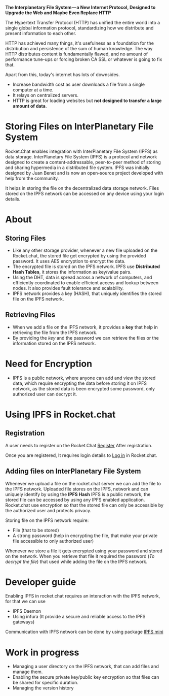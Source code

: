 **The Interplanetary File System — a New Internet Protocol, Designed to Upgrade the Web and Maybe Even Replace HTTP**

The Hypertext Transfer Protocol (HTTP) has unified the entire world into a single global information protocol, standardizing how we distribute and present information to each other. 

HTTP has achieved many things, it's usefulness as a foundation for the distribution and persistence of the sum of human knowledge. The way HTTP distributes content is fundamentally flawed, and no amount of performance tune-ups or forcing broken CA SSL or whatever is going to fix that. 

Apart from this, today's internet has lots of downsides. 
- Increase bandwidth cost as user downloads a file from a single computer at a time. 
- It relays on centralized servers. 
- HTTP is great for loading websites but **not designed to transfer a large amount of data**.


# Storing Files on InterPlanetary File System 

Rocket.Chat enables integration with InterPlanetary File System (IPFS) as data storage.
InterPlanetary File System (IPFS) is a protocol and network designed to create a content-addressable, peer-to-peer method of storing and sharing hypermedia in a distributed file system. IPFS was initially designed by Juan Benet and is now an open-source project developed with help from the community.

It helps in storing the file on the decentralized data storage network. 
Files stored on the IPFS network can be accessed on any device using your login details.

# About

## Storing Files
- Like any other storage provider, whenever a new file uploaded on the Rocket.chat, the stored file get encrypted by using the provided password. It uses AES encryption to encrypt the data. 
- The encrypted file is stored on the IPFS network. IPFS use **Distributed Hash Tables**, it stores the information as key/value pairs. 
- Using the DHT, data is spread across a network of computers, and efficiently coordinated to enable efficient access and lookup between nodes. It also provides fault tolerance and scalability.
- IPFS network provides a key (HASH), that uniquely identifies the stored file on the IPFS network. 

## Retrieving Files
- When we add a file on the IPFS network, it provides a **key** that help in retrieving the file from the IPFS network. 
- By providing the *key* and the password we can retrieve the files or the information stored on the IPFS network. 

# Need for Encryption 
- IPFS is a public network, where anyone can add and view the stored data, which require encrypting the data before storing it on IPFS network, as the stored data is been encrypted some password, only authorized user can decrypt it. 

# Using IPFS in Rocket.chat 

## Registration 

A user needs to register on the Rocket.Chat [Register](https://github.com/RocketChat/docs/tree/master/user-guides/registration)
After registration. 

Once you are registered, It requires login details to [Log in](https://github.com/RocketChat/docs/tree/master/user-guides/login) in Rocket.chat.

## Adding files on InterPlanetary File System 

Whenever we upload a file on the rocket.chat server we can add the file to the IPFS network. 
Uploaded file stores on the IPFS, network and can uniquely identify by using the **IPFS Hash**
IPFS is a public network, the stored file can be accessed by using any IPFS enabled application. 
Rocket.chat use encryption so that the stored file can only be accessible by the authorized user and protects privacy.

Storing file on the IPFS network require: 

- File (that to be stored)
- A strong password (help in encrypting the file, that make your private file accessible to only authorized user)

Whenever we store a file it gets encrypted using your password and stored on the network.
When you retrieve that file it required the password (*To decrypt the file*) that used while adding the file on the IPFS network. 

# Developer guide 

Enabling IPFS in rocket.chat requires an interaction with the IPFS network, for that we can use 
- IPFS Daemon 
- Using infura (It provide a secure and reliable access to the IPFS gateways)

Communication with IPFS network can be done by using package [IPFS mini](https://www.npmjs.com/package/ipfs-mini)


# Work in progress 

- Managing a user directory on the IPFS network, that can add files and manage them. 
- Enabling the secure private key/public key encryption so that files can be shared for specific duration. 
- Managing the version history
